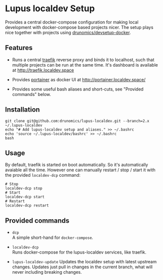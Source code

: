 # Lupus localdev Setup

Provides a central docker-compose configuration for making local development with docker-compose based projects
nicer. The setup plays nice together with projects using [drunomics/devsetup-docker](https://github.com/drunomics/devsetup-docker/tree/2.x).

## Features

 * Runs a central [traefik](https://traefik.io/) reverse proxy and binds it to localhost, such that
   multiple projects can be run at the same time. It's dashboard is available at http://traefik.localdev.space
   
 * Provides [portainer](https://www.portainer.io/) as docker UI at http://portainer.localdev.space/ 
   
 * Provides some useful bash aliases and short-cuts, see "Provided commands" below.


## Installation

    git clone git@github.com:drunomics/lupus-localdev.git --branch=2.x ~/.lupus-localdev
    echo "# Add lupus-localdev setup and aliases." >> ~/.bashrc
    echo 'source ~/.lupus-localdev/bashrc' >> ~/.bashrc
    bash

## Usage

By default, traefik is started on boot automatically. So it's automatically avaiable
all the time. However one can manually restart / stop / start it with the provided
`localdev-dcp` command:

    # Stop
    localdev-dcp stop
    # Start
    localdev-dcp start
    # Restart
    localdev-dcp restart

## Provided commands

 - `dcp`  
    A simple short-hand for `docker-compose`.
    
 - `localdev-dcp`  
    Runs docker-compose for the lupus-localdev services, like traefik.

 - `lupus-localdev-update`
    Updates the localdev setup with latest upstream changes. Updates just pull
    in changes in the current branch, what will never including breaking changes.
